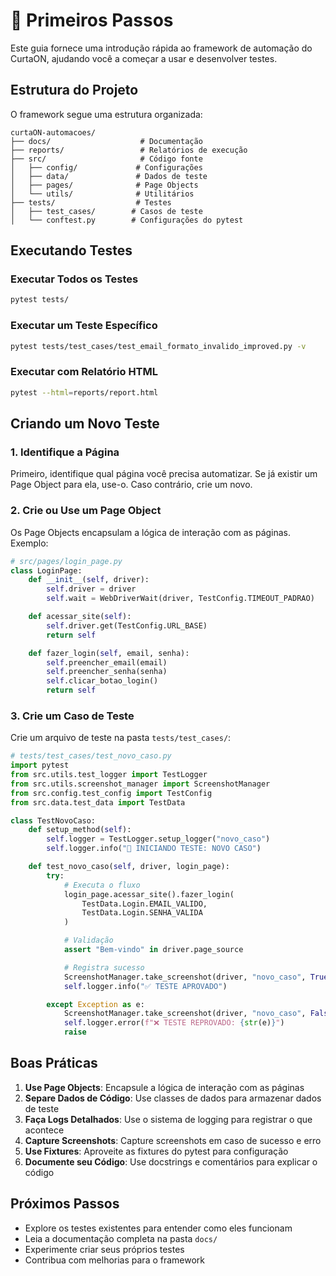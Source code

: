 # 🚀 Primeiros Passos

Este guia fornece uma introdução rápida ao framework de automação do CurtaON, ajudando você a começar a usar e desenvolver testes.

## Estrutura do Projeto

O framework segue uma estrutura organizada:

```
curtaON-automacoes/
├── docs/                    # Documentação
├── reports/                 # Relatórios de execução
├── src/                     # Código fonte
│   ├── config/             # Configurações
│   ├── data/               # Dados de teste
│   ├── pages/              # Page Objects
│   └── utils/              # Utilitários
├── tests/                  # Testes
│   ├── test_cases/        # Casos de teste
│   └── conftest.py        # Configurações do pytest
```

## Executando Testes

### Executar Todos os Testes

```bash
pytest tests/
```

### Executar um Teste Específico

```bash
pytest tests/test_cases/test_email_formato_invalido_improved.py -v
```

### Executar com Relatório HTML

```bash
pytest --html=reports/report.html
```

## Criando um Novo Teste

### 1. Identifique a Página

Primeiro, identifique qual página você precisa automatizar. Se já existir um Page Object para ela, use-o. Caso contrário, crie um novo.

### 2. Crie ou Use um Page Object

Os Page Objects encapsulam a lógica de interação com as páginas. Exemplo:

```python
# src/pages/login_page.py
class LoginPage:
    def __init__(self, driver):
        self.driver = driver
        self.wait = WebDriverWait(driver, TestConfig.TIMEOUT_PADRAO)

    def acessar_site(self):
        self.driver.get(TestConfig.URL_BASE)
        return self

    def fazer_login(self, email, senha):
        self.preencher_email(email)
        self.preencher_senha(senha)
        self.clicar_botao_login()
        return self
```

### 3. Crie um Caso de Teste

Crie um arquivo de teste na pasta `tests/test_cases/`:

```python
# tests/test_cases/test_novo_caso.py
import pytest
from src.utils.test_logger import TestLogger
from src.utils.screenshot_manager import ScreenshotManager
from src.config.test_config import TestConfig
from src.data.test_data import TestData

class TestNovoCaso:
    def setup_method(self):
        self.logger = TestLogger.setup_logger("novo_caso")
        self.logger.info("🚀 INICIANDO TESTE: NOVO CASO")

    def test_novo_caso(self, driver, login_page):
        try:
            # Executa o fluxo
            login_page.acessar_site().fazer_login(
                TestData.Login.EMAIL_VALIDO,
                TestData.Login.SENHA_VALIDA
            )

            # Validação
            assert "Bem-vindo" in driver.page_source

            # Registra sucesso
            ScreenshotManager.take_screenshot(driver, "novo_caso", True)
            self.logger.info("✅ TESTE APROVADO")

        except Exception as e:
            ScreenshotManager.take_screenshot(driver, "novo_caso", False)
            self.logger.error(f"❌ TESTE REPROVADO: {str(e)}")
            raise
```

## Boas Práticas

1. **Use Page Objects**: Encapsule a lógica de interação com as páginas
2. **Separe Dados de Código**: Use classes de dados para armazenar dados de teste
3. **Faça Logs Detalhados**: Use o sistema de logging para registrar o que acontece
4. **Capture Screenshots**: Capture screenshots em caso de sucesso e erro
5. **Use Fixtures**: Aproveite as fixtures do pytest para configuração
6. **Documente seu Código**: Use docstrings e comentários para explicar o código

## Próximos Passos

- Explore os testes existentes para entender como eles funcionam
- Leia a documentação completa na pasta `docs/`
- Experimente criar seus próprios testes
- Contribua com melhorias para o framework
